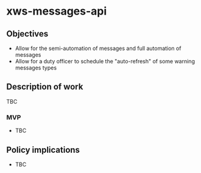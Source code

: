 # xws-messages-api

## Objectives

* Allow for the semi-automation of messages and full automation of messages
* Allow for a duty officer to schedule the "auto-refresh" of some warning messages types

## Description of work

TBC

### MVP

* TBC

## Policy implications

* TBC